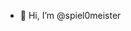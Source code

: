 - 👋 Hi, I’m @spiel0meister

<!---
spiel0meister/spiel0meister is a ✨ special ✨ repository because its `README.md` (this file) appears on your GitHub profile.
You can click the Preview link to take a look at your changes.
--->

